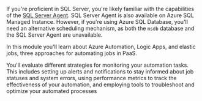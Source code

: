 If you're proficient in SQL Server, you're likely familiar with the capabilities of the [SQL Server Agent](/ssms/agent/sql-server-agent?azure-portal=true). SQL Server Agent is also available on Azure SQL Managed Instance. However, if you're using Azure SQL Database, you'll need an alternative scheduling mechanism, as both the `msdb` database and the SQL Server Agent are unavailable.

In this module you'll learn about Azure Automation, Logic Apps, and elastic jobs, three approaches for automating jobs in PaaS.

You'll evaluate different strategies for monitoring your automation tasks. This includes setting up alerts and notifications to stay informed about job statuses and system errors, using performance metrics to track the effectiveness of your automation, and employing tools to troubleshoot and optimize your automated processes
